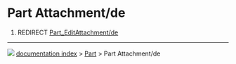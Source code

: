 # Part Attachment/de
1.  REDIRECT [Part_EditAttachment/de](Part_EditAttachment/de.md)



---
![](images/Right_arrow.png) [documentation index](../README.md) > [Part](Part_Workbench.md) > Part Attachment/de
